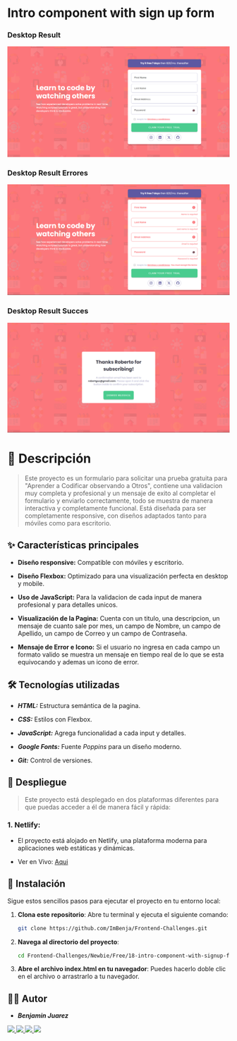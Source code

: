 # Intro component with sign up form

### Desktop Result

![Design preview for the Stats preview card component coding challenge](design/Results/Desktop-Result.png)

### Desktop Result Errores

![Design preview for the Stats preview card component coding challenge](design/Results/Desktop-Result-Error.png)

### Desktop Result Succes

![Design preview for the Stats preview card component coding challenge](design/Results/Desktop-Result-Sucess.png)

# 📝 Descripción

> Este proyecto es un formulario para solicitar una prueba gratuita para "Aprender a Codificar observando a Otros", contiene una validacion muy completa y profesional y un mensaje de exito al completar el formulario y enviarlo correctamente, todo se muestra de manera interactiva y completamente funcional. Está diseñada para ser completamente responsive, con diseños adaptados tanto para móviles como para escritorio.

## ✨ Características principales

- **Diseño responsive:** Compatible con móviles y escritorio.

- **Diseño Flexbox:** Optimizado para una visualización perfecta en desktop y mobile.

- **Uso de JavaScript:** Para la validacion de cada input de manera profesional y para detalles unicos.

- **Visualización de la Pagina:** Cuenta con un titulo, una descripcion, un mensaje de cuanto sale por mes, un campo de Nombre, un campo de Apellido, un campo de Correo y un campo de Contraseña.

- **Mensaje de Error e Icono:** Si el usuario no ingresa en cada campo un formato valido se muestra un mensaje en tiempo real de lo que se esta equivocando y ademas un icono de error.

## 🛠️ Tecnologías utilizadas

- **_HTML:_** Estructura semántica de la pagina.

- **_CSS:_** Estilos con Flexbox.

- **_JavaScript:_** Agrega funcionalidad a cada input y detalles.

- **_Google Fonts:_** Fuente _Poppins_ para un diseño moderno.

- **_Git:_** Control de versiones.

## 🚀 Despliegue

> Este proyecto está desplegado en dos plataformas diferentes para que puedas acceder a él de manera fácil y rápida:

### 1. Netlify:

- El proyecto está alojado en Netlify, una plataforma moderna para aplicaciones web estáticas y dinámicas.

- Ver en Vivo: [Aqui](https://intro-component-formf.netlify.app/)

## 🚀 Instalación

Sigue estos sencillos pasos para ejecutar el proyecto en tu entorno local:

1. **Clona este repositorio**:
   Abre tu terminal y ejecuta el siguiente comando:

   ```bash
   git clone https://github.com/ImBenja/Frontend-Challenges.git

   ```

2. **Navega al directorio del proyecto**:

   ```bash
   cd Frontend-Challenges/Newbie/Free/18-intro-component-with-signup-form-master

   ```

3. **Abre el archivo index.html en tu navegador**:
   Puedes hacerlo doble clic en el archivo o arrastrarlo a tu navegador.

## 👨‍💻 Autor

- **_Benjamin Juarez_**

<a href= "https://www.instagram.com/benjajuarez1_/?hl=es">
    <img src="https://img.shields.io/badge/Instagram-%23E4405F.svg?style=for-the-badge&logo=Instagram&logoColor=white">
</a>
<a href="https://www.frontendmentor.io/profile/ImBenja">
  <img src="https://img.shields.io/badge/frontend mentor-%23111011.svg?style=for-the-badge&logo=frontendmentor&logoColor=white">
</a>
<a href="https://x.com/benjajuarez_2">
   <img src="https://img.shields.io/badge/X-%23000.svg?style=for-the-badge&logo=X&logoColor=white">
</a>
<a href="https://www.linkedin.com/in/benjam%C3%ADn-ju%C3%A1rez-b712592b8/">
	<img src="https://img.shields.io/badge/linkedin-%230077B5.svg?style=for-the-badge&logo=linkedin&logoColor=white">
</a>
